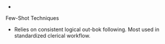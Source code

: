 - 
 Few-Shot Techniques

- Relies on consistent logical out-bok following. Most used in standardized clerical workflow. 